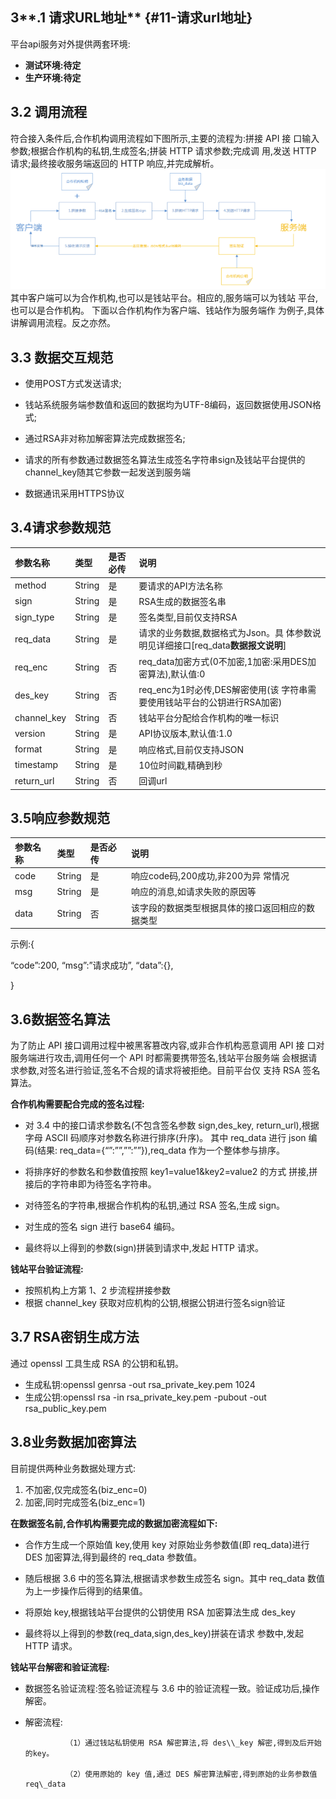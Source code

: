 ## 3**.1 请求URL地址** {#11-请求url地址}

平台api服务对外提供两套环境:

* **测试环境:待定**
* **生产环境:待定**

## 3.2 调用流程

符合接入条件后,合作机构调用流程如下图所示,主要的流程为:拼接 API 接 口输入参数;根据合作机构的私钥,生成签名;拼装 HTTP 请求参数;完成调 用,发送 HTTP 请求;最终接收服务端返回的 HTTP 响应,并完成解析。![](/assets/process.png)其中客户端可以为合作机构,也可以是钱站平台。相应的,服务端可以为钱站 平台,也可以是合作机构。 下面以合作机构作为客户端、钱站作为服务端作 为例子,具体讲解调用流程。反之亦然。

## 3.3 数据交互规范

* 使用POST方式发送请求;

* 钱站系统服务端参数值和返回的数据均为UTF-8编码，返回数据使用JSON格式;

* 通过RSA非对称加解密算法完成数据签名;

* 请求的所有参数通过数据签名算法生成签名字符串sign及钱站平台提供的channel\_key随其它参数一起发送到服务端

* 数据通讯采用HTTPS协议

## 3.4请求参数规范

| **参数名称** | **类型** | **是否必传** | **说明** |
| :--- | :--- | :--- | :--- |
| method | String | 是 | 要请求的API方法名称 |
| sign | String | 是 | RSA生成的数据签名串 |
| sign\_type | String | 是 | 签名类型,目前仅支持RSA |
| req\_data | String | 是 | 请求的业务数据,数据格式为Json。具 体参数说明见详细接口\[req\_data**数据报文说明**\] |
| req\_enc | String | 否 | req\_data加密方式\(0不加密,1加密:采用DES加密算法\),默认值:0 |
| des\_key | String | 否 | req\_enc为1时必传,DES解密使用\(该 字符串需要使用钱站平台的公钥进行RSA加密\) |
| channel\_key | String | 否 | 钱站平台分配给合作机构的唯一标识 |
| version | String | 是 | API协议版本,默认值:1.0 |
| format | String | 是 | 响应格式,目前仅支持JSON |
| timestamp | String | 是 | 10位时间戳,精确到秒 |
| return\_url | String | 否 | 回调url |

## 3.5响应参数规范

| **参数名称** | **类型** | **是否必传** | **说明** |
| :--- | :--- | :--- | :--- |
| code | String | 是 | 响应code码,200成功,非200为异 常情况 |
| msg | String | 是 | 响应的消息,如请求失败的原因等 |
| data | String | 否 | 该字段的数据类型根据具体的接口返回相应的数据类型 |

示例:{

“code”:200, “msg”:”请求成功”, “data”:{},

}

## 3.6数据签名算法

为了防止 API 接口调用过程中被黑客篡改内容,或非合作机构恶意调用 API 接 口对服务端进行攻击,调用任何一个 API 时都需要携带签名,钱站平台服务端 会根据请求参数,对签名进行验证,签名不合规的请求将被拒绝。目前平台仅 支持 RSA 签名算法。

**合作机构需要配合完成的签名过程:**

* 对 3.4 中的接口请求参数名\(不包含签名参数 sign,des\_key, return\_url\),根据字母 ASCII 码顺序对参数名称进行排序\(升序\)。 其中 req\_data 进行 json 编码\(结果: req\_data={“”:””,””:””}\),req\_data 作为一个整体参与排序。
* 将排序好的参数名和参数值按照 key1=value1&key2=value2 的方式 拼接,拼接后的字符串即为待签名字符串。

* 对待签名的字符串,根据合作机构的私钥,通过 RSA 签名,生成 sign。

* 对生成的签名 sign 进行 base64 编码。

* 最终将以上得到的参数\(sign\)拼装到请求中,发起 HTTP 请求。

**钱站平台验证流程:**

* 按照机构上方第 1、2 步流程拼接参数
* 根据 channel\_key 获取对应机构的公钥,根据公钥进行签名sign验证

## 3.7 RSA密钥生成方法

通过 openssl 工具生成 RSA 的公钥和私钥。

* 生成私钥:openssl genrsa -out rsa\_private\_key.pem 1024
* 生成公钥:openssl rsa -in rsa\_private\_key.pem -pubout -out rsa\_public\_key.pem

## 3.8业务数据加密算法

目前提供两种业务数据处理方式:

1. 不加密,仅完成签名\(biz\_enc=0\)
2. 加密,同时完成签名\(biz\_enc=1\)

**在数据签名前,合作机构需要完成的数据加密流程如下:**

* 合作方生成一个原始值 key,使用 key 对原始业务参数值\(即 req\_data\)进行 DES 加密算法,得到最终的 req\_data 参数值。

* 随后根据 3.6 中的签名算法,根据请求参数生成签名 sign。其中 req\_data 数值为上一步操作后得到的结果值。

* 将原始 key,根据钱站平台提供的公钥使用 RSA 加密算法生成 des\_key

* 最终将以上得到的参数\(req\_data,sign,des\_key\)拼装在请求 参数中,发起 HTTP 请求。

**钱站平台解密和验证流程:**

* 数据签名验证流程:签名验证流程与 3.6 中的验证流程一致。验证成功后,操作解密。

* 解密流程:

               （1）通过钱站私钥使用 RSA 解密算法,将 des\\_key 解密,得到及后开始的key。 

               （2）使用原始的 key 值,通过 DES 解密算法解密,得到原始的业务参数值req\_data       




